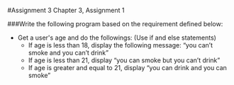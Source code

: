 #Assignment 3
Chapter 3, Assignment 1

###Write the following program based on the requirement defined below:

- Get a user's age and do the followings: (Use if and else statements)
    - If age is less than 18, display the following message: “you can’t smoke and you can’t drink”
    - If age is less than 21, display  “you can smoke but you can’t drink”
    - If age is greater and equal to 21, display “you can drink and you can smoke”
